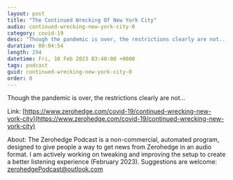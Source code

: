```yaml
---
layout: post
title: "The Continued Wrecking Of New York City"
audio: continued-wrecking-new-york-city-0
category: covid-19
desc: "Though the pandemic is over, the restrictions clearly are not..."
duration: 00:04:54
length: 294
datetime: Fri, 10 Feb 2023 03:40:00 +0000
tags: podcast
guid: continued-wrecking-new-york-city-0
order: 0
---
```

Though the pandemic is over, the restrictions clearly are not...

Link: [https://www.zerohedge.com/covid-19/continued-wrecking-new-york-city](https://www.zerohedge.com/covid-19/continued-wrecking-new-york-city)

About: The Zerohedge Podcast is a non-commercial, automated program, designed to give people a way to get news from Zerohedge in an audio format.  I am actively working on tweaking and improving the setup to create a better listening experience (February 2023).  Suggestions are welcome: [zerohedgePodcast@outlook.com](mailto:zerohedgePodcast@outlook.com)